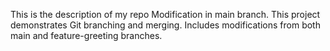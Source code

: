This is the description of my repo
Modification in main branch.
This project demonstrates Git branching and merging.
Includes modifications from both main and feature-greeting branches.
